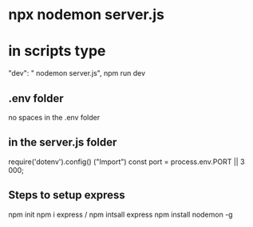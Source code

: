 # npx nodemon server.js

# in scripts type    
"dev": " nodemon server.js",
npm run dev


## .env folder 
no spaces in the .env folder
## in the server.js folder
require('dotenv').config() ("Import")
const port = process.env.PORT || 3   000; 

## Steps to setup express
npm init
npm i express  / npm intsall express
npm install nodemon -g
